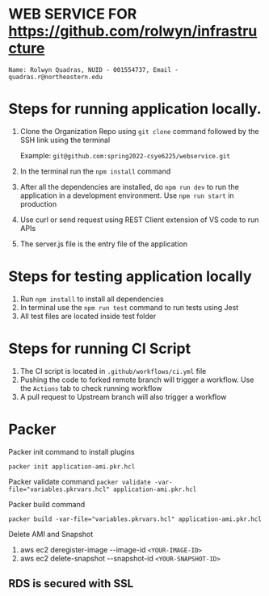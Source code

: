 # WEB SERVICE FOR https://github.com/rolwyn/infrastructure

```Name: Rolwyn Quadras, NUID - 001554737, Email - quadras.r@northeastern.edu```

# Steps for running application locally.

1. Clone the Organization Repo using ```git clone``` command followed by the SSH link
   using the terminal

    Example: ```git@github.com:spring2022-csye6225/webservice.git```

2. In the terminal run the ```npm install``` command
3. After all the dependencies are installed, do ```npm run dev``` to run the
   application in a development environment. Use ```npm run start``` in production
4. Use curl or send request using REST Client extension of VS code to run APIs
5. The server.js file is the entry file of the application

# Steps for testing application locally

1. Run ```npm install``` to install all dependencies
2. In terminal use the ```npm run test``` command to run tests using Jest
3. All test files are located inside test folder

# Steps for running CI Script

1. The CI script is located in ```.github/workflows/ci.yml``` file
2. Pushing the code to forked remote branch will trigger a workflow. Use the 
   ```Actions``` tab to check running workflow
3. A pull request to Upstream branch will also trigger a workflow


# Packer

Packer init command to install plugins

```packer init application-ami.pkr.hcl```

Packer validate command
```packer validate -var-file="variables.pkrvars.hcl" application-ami.pkr.hcl```

Packer build command 

```packer build -var-file="variables.pkrvars.hcl" application-ami.pkr.hcl```

Delete AMI and Snapshot
1. aws ec2 deregister-image --image-id ```<YOUR-IMAGE-ID>```
2. aws ec2 delete-snapshot --snapshot-id ```<YOUR-SNAPSHOT-ID>```

## RDS is secured with SSL
